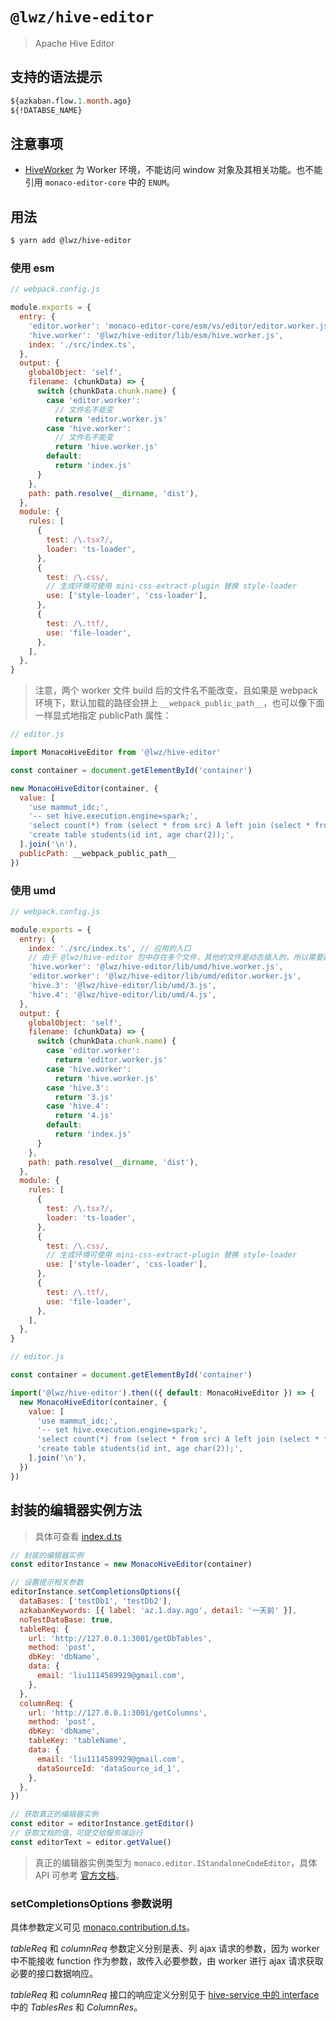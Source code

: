 # `@lwz/hive-editor`

> Apache Hive Editor

## 支持的语法提示

```sql
${azkaban.flow.1.month.ago}
${!DATABSE_NAME}
```

## 注意事项

- [HiveWorker](./src/HiveWorker.ts) 为 Worker 环境，不能访问 window 对象及其相关功能。也不能引用 `monaco-editor-core` 中的 `ENUM`。

## 用法

```bash
$ yarn add @lwz/hive-editor
```

### 使用 esm

```js
// webpack.config.js

module.exports = {
  entry: {
    'editor.worker': 'monaco-editor-core/esm/vs/editor/editor.worker.js',
    'hive.worker': '@lwz/hive-editor/lib/esm/hive.worker.js',
    index: './src/index.ts',
  },
  output: {
    globalObject: 'self',
    filename: (chunkData) => {
      switch (chunkData.chunk.name) {
        case 'editor.worker':
          // 文件名不能变
          return 'editor.worker.js'
        case 'hive.worker':
          // 文件名不能变
          return 'hive.worker.js'
        default:
          return 'index.js'
      }
    },
    path: path.resolve(__dirname, 'dist'),
  },
  module: {
    rules: [
      {
        test: /\.tsx?/,
        loader: 'ts-loader',
      },
      {
        test: /\.css/,
        // 生成环境可使用 mini-css-extract-plugin 替换 style-loader
        use: ['style-loader', 'css-loader'],
      },
      {
        test: /\.ttf/,
        use: 'file-loader',
      },
    ],
  },
}
```

> 注意，两个 worker 文件 build 后的文件名不能改变，且如果是 webpack 环境下，默认加载的路径会拼上 `__webpack_public_path__`，也可以像下面一样显式地指定 publicPath 属性：

```js
// editor.js

import MonacoHiveEditor from '@lwz/hive-editor'

const container = document.getElementById('container')

new MonacoHiveEditor(container, {
  value: [
    'use mammut_idc;',
    '-- set hive.execution.engine=spark;',
    'select count(*) from (select * from src) A left join (select * from src) B on A.key = B.key;',
    'create table students(id int, age char(2));',
  ].join('\n'),
  publicPath: __webpack_public_path__
})
```

### 使用 umd

```js
// webpack.config.js

module.exports = {
  entry: {
    index: './src/index.ts', // 应用的入口
    // 由于 @lwz/hive-editor 包中存在多个文件，其他的文件是动态插入的，所以需要配置让
    'hive.worker': '@lwz/hive-editor/lib/umd/hive.worker.js',
    'editor.worker': '@lwz/hive-editor/lib/umd/editor.worker.js',
    'hive.3': '@lwz/hive-editor/lib/umd/3.js',
    'hive.4': '@lwz/hive-editor/lib/umd/4.js',
  },
  output: {
    globalObject: 'self',
    filename: (chunkData) => {
      switch (chunkData.chunk.name) {
        case 'editor.worker':
          return 'editor.worker.js'
        case 'hive.worker':
          return 'hive.worker.js'
        case 'hive.3':
          return '3.js'
        case 'hive.4':
          return '4.js'
        default:
          return 'index.js'
      }
    },
    path: path.resolve(__dirname, 'dist'),
  },
  module: {
    rules: [
      {
        test: /\.tsx?/,
        loader: 'ts-loader',
      },
      {
        test: /\.css/,
        // 生成环境可使用 mini-css-extract-plugin 替换 style-loader
        use: ['style-loader', 'css-loader'],
      },
      {
        test: /\.ttf/,
        use: 'file-loader',
      },
    ],
  },
}
```

```js
// editor.js

const container = document.getElementById('container')

import('@lwz/hive-editor').then(({ default: MonacoHiveEditor }) => {
  new MonacoHiveEditor(container, {
    value: [
      'use mammut_idc;',
      '-- set hive.execution.engine=spark;',
      'select count(*) from (select * from src) A left join (select * from src) B on A.key = B.key;',
      'create table students(id int, age char(2));',
    ].join('\n'),
  })
})
```

## 封装的编辑器实例方法

> 具体可查看 [index.d.ts](./lib/esm/index.d.ts)

```js
// 封装的编辑器实例
const editorInstance = new MonacoHiveEditor(container)

// 设置提示相关参数
editorInstance.setCompletionsOptions({
  dataBases: ['testDb1', 'testDb2'],
  azkabanKeywords: [{ label: 'az.1.day.ago', detail: '一天前' }],
  noTestDataBase: true,
  tableReq: {
    url: 'http://127.0.0.1:3001/getDbTables',
    method: 'post',
    dbKey: 'dbName',
    data: {
      email: 'liu1114589929@gmail.com',
    },
  },
  columnReq: {
    url: 'http://127.0.0.1:3001/getColumns',
    method: 'post',
    dbKey: 'dbName',
    tableKey: 'tableName',
    data: {
      email: 'liu1114589929@gmail.com',
      dataSourceId: 'dataSource_id_1',
    },
  },
})

// 获取真正的编辑器实例
const editor = editorInstance.getEditor()
// 获取文档的值，可提交给服务端运行
const editorText = editor.getValue()
```

> 真正的编辑器实例类型为 `monaco.editor.IStandaloneCodeEditor`，具体 API 可参考 [官方文档](https://microsoft.github.io/monaco-editor/api/interfaces/monaco.editor.istandalonecodeeditor.html)。

### setCompletionsOptions 参数说明

具体参数定义可见 [monaco.contribution.d.ts](./lib/esm/monaco.contribution.d.ts)。

_tableReq_ 和 _columnReq_ 参数定义分别是表、列 ajax 请求的参数，因为 worker 中不能接收 function 作为参数，故传入必要参数，由 worker 进行 ajax 请求获取必要的接口数据响应。

_tableReq_ 和 _columnReq_ 接口的响应定义分别见于 [hive-service 中的 interface](../hive-service/src/interface.ts) 中的 _TablesRes_ 和 _ColumnRes_。
